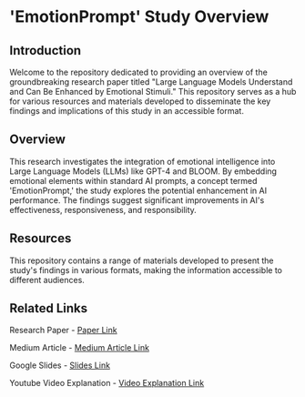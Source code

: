 # 'EmotionPrompt' Study Overview
## Introduction

Welcome to the repository dedicated to providing an overview of the groundbreaking research paper titled "Large Language Models Understand and Can Be Enhanced by Emotional Stimuli." This repository serves as a hub for various resources and materials developed to disseminate the key findings and implications of this study in an accessible format.

## Overview

This research investigates the integration of emotional intelligence into Large Language Models (LLMs) like GPT-4 and BLOOM. By embedding emotional elements within standard AI prompts, a concept termed 'EmotionPrompt,' the study explores the potential enhancement in AI performance. The findings suggest significant improvements in AI's effectiveness, responsiveness, and responsibility.

## Resources

This repository contains a range of materials developed to present the study's findings in various formats, making the information accessible to different audiences.

## Related Links

Research Paper - [Paper Link](https://arxiv.org/pdf/2307.11760.pdf)

Medium Article  - [Medium Article Link](https://medium.com/@utkarshsatishkumar.shah/embracing-emotion-the-untapped-potential-of-affective-cues-in-language-ai-ea012d4c78c7)

Google Slides - [Slides Link](https://docs.google.com/presentation/d/162_TEPplufJtudylYUMXGs0qcFotHAChEpQDZ7OuXdc/edit?usp=sharing)

Youtube Video Explanation - [Video Explanation Link]()


